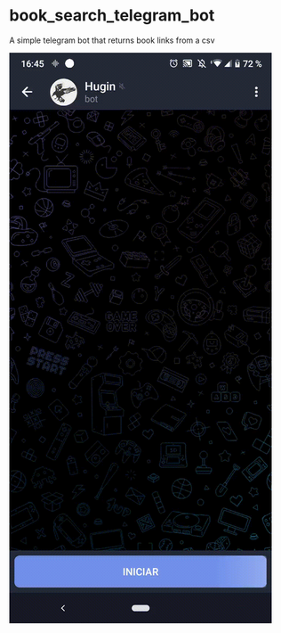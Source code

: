 # book_search_telegram_bot
A simple telegram bot that returns book links from a csv

![Preview bot](./bot_library.gif)
